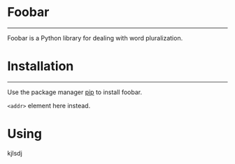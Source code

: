 #  **Foobar**
---
Foobar is a Python library for dealing with word pluralization.

#  **Installation**
***
Use the package manager [pip](https://pypi.org/project/pip/)  to install  foobar.

`<addr>` element here instead.
#  **Using**
kjlsdj
